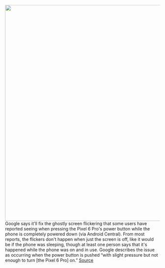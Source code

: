 <img src='https://cdn.vox-cdn.com/thumbor/IeDhU8FptTHufeZy0P7RE-9oIrU=/0x0:2040x1360/1200x800/filters:focal(857x517:1183x843)/cdn.vox-cdn.com/uploads/chorus_image/image/70075608/akrales_211020_4802_0600.0.jpg' width='700px' /><br/>
Google says it'll fix the ghostly screen flickering that some users have reported seeing when pressing the Pixel 6 Pro's power button while the phone is completely powered down (via Android Central). From most reports, the flickers don't happen when just the screen is off, like it would be if the phone was sleeping, though at least one person says that it's happened while the phone was on and in use. Google describes the issue as occurring when the power button is pushed “with slight pressure but not enough to turn [the Pixel 6 Pro] on.”
<a href='https://www.theverge.com/2021/11/1/22757639/google-pixel-6-pro-phone-off-screen-flickers-fix-december-update'> Source <a/>